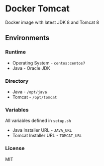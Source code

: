 Docker Tomcat
=============

Docker image with latest JDK 8 and Tomcat 8

## Environments

### Runtime
* Operating System - `centos:centos7`
* Java - Oracle JDK

### Directory
* Java - `/opt/java`
* Tomcat - `/opt/tomcat`

### Variables
All variables defined in `setup.sh`
* Java Installer URL - `JAVA_URL`
* Tomcat Installer URL - `TOMCAT_URL`

### License
MIT
